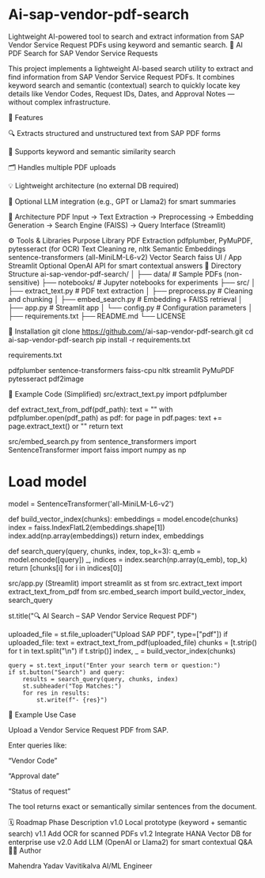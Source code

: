 # Ai-sap-vendor-pdf-search
Lightweight AI-powered tool to search and extract information from SAP Vendor Service Request PDFs using keyword and semantic search.
🧠 AI PDF Search for SAP Vendor Service Requests

This project implements a lightweight AI-based search utility to extract and find information from SAP Vendor Service Request PDFs.
It combines keyword search and semantic (contextual) search to quickly locate key details like Vendor Codes, Request IDs, Dates, and Approval Notes — without complex infrastructure.

🚀 Features

🔍 Extracts structured and unstructured text from SAP PDF forms

🧩 Supports keyword and semantic similarity search

🗂️ Handles multiple PDF uploads

💡 Lightweight architecture (no external DB required)

💬 Optional LLM integration (e.g., GPT or Llama2) for smart summaries

🧱 Architecture
PDF Input → Text Extraction → Preprocessing → Embedding Generation → Search Engine (FAISS) → Query Interface (Streamlit)

⚙️ Tools & Libraries
Purpose	Library
PDF Extraction	pdfplumber, PyMuPDF, pytesseract (for OCR)
Text Cleaning	re, nltk
Semantic Embeddings	sentence-transformers (all-MiniLM-L6-v2)
Vector Search	faiss
UI / App	Streamlit
Optional	OpenAI API for smart contextual answers
🧩 Directory Structure
ai-sap-vendor-pdf-search/
│
├── data/                      # Sample PDFs (non-sensitive)
├── notebooks/                 # Jupyter notebooks for experiments
├── src/
│   ├── extract_text.py        # PDF text extraction
│   ├── preprocess.py          # Cleaning and chunking
│   ├── embed_search.py        # Embedding + FAISS retrieval
│   ├── app.py                 # Streamlit app
│   └── config.py              # Configuration parameters
│
├── requirements.txt
├── README.md
└── LICENSE

🧰 Installation
git clone https://github.com/<your-username>/ai-sap-vendor-pdf-search.git
cd ai-sap-vendor-pdf-search
pip install -r requirements.txt


requirements.txt

pdfplumber
sentence-transformers
faiss-cpu
nltk
streamlit
PyMuPDF
pytesseract
pdf2image

🧠 Example Code (Simplified)
src/extract_text.py
import pdfplumber

def extract_text_from_pdf(pdf_path):
    text = ""
    with pdfplumber.open(pdf_path) as pdf:
        for page in pdf.pages:
            text += page.extract_text() or ""
    return text

src/embed_search.py
from sentence_transformers import SentenceTransformer
import faiss
import numpy as np

# Load model
model = SentenceTransformer('all-MiniLM-L6-v2')

def build_vector_index(chunks):
    embeddings = model.encode(chunks)
    index = faiss.IndexFlatL2(embeddings.shape[1])
    index.add(np.array(embeddings))
    return index, embeddings

def search_query(query, chunks, index, top_k=3):
    q_emb = model.encode([query])
    _, indices = index.search(np.array(q_emb), top_k)
    return [chunks[i] for i in indices[0]]

src/app.py (Streamlit)
import streamlit as st
from src.extract_text import extract_text_from_pdf
from src.embed_search import build_vector_index, search_query

st.title("🔍 AI Search – SAP Vendor Service Request PDF")

uploaded_file = st.file_uploader("Upload SAP PDF", type=["pdf"])
if uploaded_file:
    text = extract_text_from_pdf(uploaded_file)
    chunks = [t.strip() for t in text.split("\n") if t.strip()]
    index, _ = build_vector_index(chunks)

    query = st.text_input("Enter your search term or question:")
    if st.button("Search") and query:
        results = search_query(query, chunks, index)
        st.subheader("Top Matches:")
        for res in results:
            st.write(f"- {res}")

🧪 Example Use Case

Upload a Vendor Service Request PDF from SAP.

Enter queries like:

“Vendor Code”

“Approval date”

“Status of request”

The tool returns exact or semantically similar sentences from the document.

🗓️ Roadmap
Phase	Description
v1.0	Local prototype (keyword + semantic search)
v1.1	Add OCR for scanned PDFs
v1.2	Integrate HANA Vector DB for enterprise use
v2.0	Add LLM (OpenAI or Llama2) for smart contextual Q&A
👨‍💻 Author

Mahendra Yadav Vavitikalva
AI/ML Engineer


